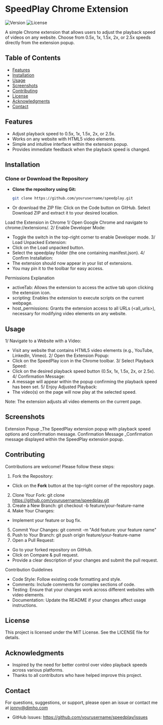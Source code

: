 # SpeedPlay Chrome Extension

![Version](https://img.shields.io/badge/version-1.3-blue)
![License](https://img.shields.io/badge/license-MIT-green)

A simple Chrome extension that allows users to adjust the playback speed of videos on any website. Choose from 0.5x, 1x, 1.5x, 2x, or 2.5x speeds directly from the extension popup.

## Table of Contents

- [Features](#features)
- [Installation](#installation)
- [Usage](#usage)
- [Screenshots](#screenshots)
- [Contributing](#contributing)
- [License](#license)
- [Acknowledgments](#acknowledgments)
- [Contact](#contact)

## Features

- Adjust playback speed to 0.5x, 1x, 1.5x, 2x, or 2.5x.
- Works on any website with HTML5 video elements.
- Simple and intuitive interface within the extension popup.
- Provides immediate feedback when the playback speed is changed.

## Installation

### Clone or Download the Repository

- **Clone the repository using Git:**

  ```bash
  git clone https://github.com/yourusername/speedplay.git

- Or download the ZIP file:
Click on the Code button on GitHub.
Select Download ZIP and extract it to your desired location.

Load the Extension in Chrome
1/ Open Google Chrome and navigate to chrome://extensions/.
2/ Enable Developer Mode:
- Toggle the switch in the top-right corner to enable Developer mode.
3/ Load Unpacked Extension:
- Click on the Load unpacked button.
- Select the speedplay folder (the one containing manifest.json).
4/ Confirm Installation:
- The extension should now appear in your list of extensions.
- You may pin it to the toolbar for easy access.

Permissions Explanation
- activeTab: Allows the extension to access the active tab upon clicking the extension icon.
- scripting: Enables the extension to execute scripts on the current webpage.
- host_permissions: Grants the extension access to all URLs (<all_urls>), necessary for modifying video elements on any website.


## Usage
1/ Navigate to a Website with a Video:
- Visit any website that contains HTML5 video elements (e.g., YouTube, LinkedIn, Vimeo).
2/ Open the Extension Popup:
- Click on the SpeedPlay icon in the Chrome toolbar.
3/ Select Playback Speed:
- Click on the desired playback speed button (0.5x, 1x, 1.5x, 2x, or 2.5x).
4/ Confirmation Message:
- A message will appear within the popup confirming the playback speed has been set.
5/ Enjoy Adjusted Playback:
- The video(s) on the page will now play at the selected speed.

Note: The extension adjusts all video elements on the current page.

## Screenshots
Extension Popup
_The SpeedPlay extension popup with playback speed options and confirmation message.
Confirmation Message
_Confirmation message displayed within the SpeedPlay extension popup.
 
## Contributing 
Contributions are welcome! Please follow these steps:
1. Fork the Repository:
- Click on the **Fork** button at the top-right corner of the repository page.
2. Clone Your Fork:
  git clone https://github.com/yourusername/speedplay.git
3. Create a New Branch:
  git checkout -b feature/your-feature-name
4. Make Your Changes:
- Implement your feature or bug fix.
5. Commit Your Changes:
git commit -m "Add feature: your feature name"
6. Push to Your Branch:
  git push origin feature/your-feature-name
7. Open a Pull Request:
- Go to your forked repository on GitHub.
- Click on Compare & pull request.
- Provide a clear description of your changes and submit the pull request.

Contribution Guidelines
- Code Style: Follow existing code formatting and style.
- Comments: Include comments for complex sections of code.
- Testing: Ensure that your changes work across different websites with video elements.
- Documentation: Update the README if your changes affect usage instructions.

## License
This project is licensed under the MIT License. See the LICENSE file for details.

## Acknowledgments
- Inspired by the need for better control over video playback speeds across various platforms.
- Thanks to all contributors who have helped improve this project.

## Contact
For questions, suggestions, or support, please open an issue or contact me at jonny@dimho.com
- GitHub Issues: https://github.com/yourusername/speedplay/issues











